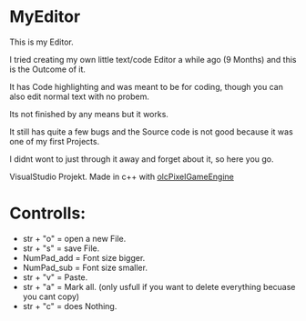 # MyEditor
This is my Editor.

I tried creating my own little text/code Editor a while ago (9 Months) and this is the Outcome of it.

It has Code highlighting and was meant to be for coding, though you can also edit normal text with no probem.

Its not finished by any means but it works.

It still has quite a few bugs and the Source code is not good because it was one of my first Projects.

I didnt wont to just through it away and forget about it, so here you go.

VisualStudio Projekt.
Made in c++ with [olcPixelGameEngine](https://github.com/OneLoneCoder/olcPixelGameEngine)

# Controlls:
* str + "o" = open a new File.
* str + "s" = save File.
* NumPad_add = Font size bigger.
* NumPad_sub = Font size smaller.
* str + "v" = Paste.
* str + "a" = Mark all. (only usfull if you want to delete everything becuase you cant copy)
* str + "c" = does Nothing.
